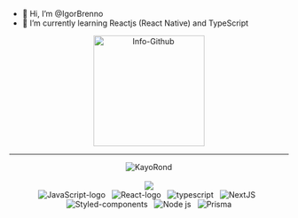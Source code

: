 - 👋 Hi, I’m @IgorBrenno
- 🌱 I’m currently learning Reactjs (React Native) and TypeScript

<div align="center">
  <img alt="Info-Github" src="http://github-readme-stats.vercel.app/api?username=igorBrenno&show_icons=true&theme=ocean_dark&include_all_commits=true&count_private=true&title_color=d81b60" height="200">
  
  <hr />
  
<img align="center" src="https://github-readme-stats.vercel.app/api/top-langs?username=igorBrenno&show_icons=true&locale=en&layout=compact&theme=ocean_dark&title_color=d81b60" alt="KayoRond" />

</div>

<br />


<div align='center'>
<a height="150em" href="http://www.github.com/igorBrenno"><img src="https://github-readme-streak-stats.herokuapp.com/?user=igorBrenno&stroke=2ea043&background=171717&ring=3382ed&fire=3382ed&currStreakNum=0bd967&currStreakLabel=3382ed&sideNums=0bd967&sideLabels=3382ed&dates=0bd967&hide_border=true" /></a>
</div>


<div align="center">

  <img alt="JavaScript-logo" src="https://img.shields.io/badge/JavaScript-F7DF1E?style=for-the-badge&logo=javascript&logoColor=black" />
    &nbsp;
  <img alt="React-logo" src="https://img.shields.io/badge/React-20232A?style=for-the-badge&logo=react&logoColor=61DAFB"/>
    &nbsp;
  <img  alt="typescript" src="https://img.shields.io/badge/TypeScript-007ACC?style=for-the-badge&logo=typescript&logoColor=white" />
   &nbsp;
  
  <img alt="NextJS" src="https://img.shields.io/badge/next.js-000000?style=for-the-badge&logo=nextdotjs&logoColor=white"/>
  &nbsp;
 <img alt="Styled-components" src="https://img.shields.io/badge/styled--components-DB7093?style=for-the-badge&logo=styled-components&logoColor=white"/>
  &nbsp;
 <img alt="Node js" src="https://img.shields.io/badge/Node.js-339933?style=for-the-badge&logo=nodedotjs&logoColor=white"/>
  &nbsp;
<img alt="Prisma" src="https://img.shields.io/badge/Prisma-3982CE?style=for-the-badge&logo=Prisma&logoColor=white"/>
</div>
  <br/>

